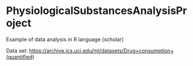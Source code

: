 # PhysiologicalSubstancesAnalysisProject
Example of data analysis in R language (scholar)

Data set: https://archive.ics.uci.edu/ml/datasets/Drug+consumption+(quantified)
